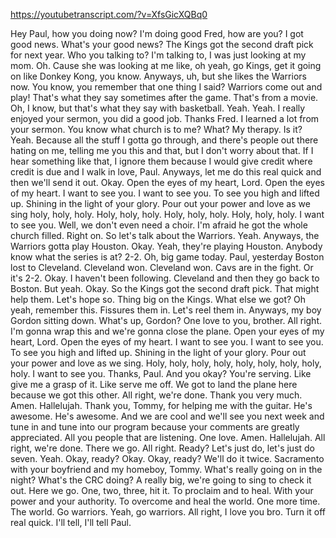 https://youtubetranscript.com/?v=XfsGicXQBq0

 Hey Paul, how you doing now? I'm doing good Fred, how are you? I got good news. What's your good news? The Kings got the second draft pick for next year. Who you talking to? I'm talking to, I was just looking at my mom. Oh. Cause she was looking at me like, oh yeah, go Kings, get it going on like Donkey Kong, you know. Anyways, uh, but she likes the Warriors now. You know, you remember that one thing I said? Warriors come out and play! That's what they say sometimes after the game. That's from a movie. Oh, I know, but that's what they say with basketball. Yeah. Yeah. I really enjoyed your sermon, you did a good job. Thanks Fred. I learned a lot from your sermon. You know what church is to me? What? My therapy. Is it? Yeah. Because all the stuff I gotta go through, and there's people out there hating on me, telling me you this and that, but I don't worry about that. If I hear something like that, I ignore them because I would give credit where credit is due and I walk in love, Paul. Anyways, let me do this real quick and then we'll send it out. Okay. Open the eyes of my heart, Lord. Open the eyes of my heart. I want to see you. I want to see you. To see you high and lifted up. Shining in the light of your glory. Pour out your power and love as we sing holy, holy, holy. Holy, holy, holy. Holy, holy, holy. Holy, holy, holy. I want to see you. Well, we don't even need a choir. I'm afraid he got the whole church filled. Right on. So let's talk about the Warriors. Yeah. Anyways, the Warriors gotta play Houston. Okay. Yeah, they're playing Houston. Anybody know what the series is at? 2-2. Oh, big game today. Paul, yesterday Boston lost to Cleveland. Cleveland won. Cleveland won. Cavs are in the fight. Or it's 2-2. Okay. I haven't been following. Cleveland and then they go back to Boston. But yeah. Okay. So the Kings got the second draft pick. That might help them. Let's hope so. Thing big on the Kings. What else we got? Oh yeah, remember this. Fissures them in. Let's reel them in. Anyways, my boy Gordon sitting down. What's up, Gordon? One love to you, brother. All right. I'm gonna wrap this and we're gonna close the plane. Open your eyes of my heart, Lord. Open the eyes of my heart. I want to see you. I want to see you. To see you high and lifted up. Shining in the light of your glory. Pour out your power and love as we sing. Holy, holy, holy, holy, holy, holy, holy, holy, holy. I want to see you. Thanks, Paul. And you okay? You're serving. Like give me a grasp of it. Like serve me off. We got to land the plane here because we got this other. All right, we're done. Thank you very much. Amen. Hallelujah. Thank you, Tommy, for helping me with the guitar. He's awesome. He's awesome. And we are cool and we'll see you next week and tune in and tune into our program because your comments are greatly appreciated. All you people that are listening. One love. Amen. Hallelujah. All right, we're done. There we go. All right. Ready? Let's just do, let's just do seven. Yeah. Okay, ready? Okay. Okay, ready? We'll do it twice. Sacramento with your boyfriend and my homeboy, Tommy. What's really going on in the night? What's the CRC doing? A really big, we're going to sing to check it out. Here we go. One, two, three, hit it. To proclaim and to heal. With your power and your authority. To overcome and heal the world. One more time. The world. Go warriors. Yeah, go warriors. All right, I love you bro. Turn it off real quick. I'll tell, I'll tell Paul.